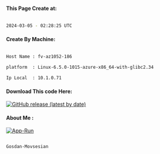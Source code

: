 
   
#### This Page Create at:

```bash

2024-03-05 - 02:28:25 UTC

```

#### Create By Machine:

```bash

Host Name : fv-az1052-186

platform  : Linux-6.5.0-1015-azure-x86_64-with-glibc2.34

Ip Local  : 10.1.0.71

```
#### Download This code Here:

[![GitHub release (latest by date)](https://img.shields.io/github/v/release/Gosdan-Movsesian/Gosdan?style=for-the-badge&label=Download)](https://github.com/Gosdan-Movsesian/Gosdan/releases) 

</p> 

#### About Me :

[![App-Run](https://github.com/Gosdan-Movsesian/Gosdan/actions/workflows/App-Run.yml/badge.svg)](https://github.com/Gosdan-Movsesian/Gosdan/actions/workflows/App-Run.yml)

```bash

Gosdan-Movsesian

```

